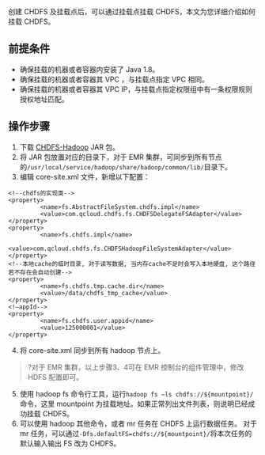 
创建 CHDFS 及挂载点后，可以通过挂载点挂载 CHDFS，本文为您详细介绍如何挂载 CHDFS。

## 前提条件
- 确保挂载的机器或者容器内安装了 Java 1.8。
- 确保挂载的机器或者容器其 VPC ，与挂载点指定 VPC 相同。
- 确保挂载的机器或者容器其 VPC IP，与挂载点指定权限组中有一条权限规则授权地址匹配。

## 操作步骤
1.  下载 [CHDFS-Hadoop](https://github.com/tencentyun/chdfs-hadoop-plugin) JAR 包。
2.	将 JAR 包放置对应的目录下，对于 EMR 集群，可同步到所有节点的`/usr/local/service/hadoop/share/hadoop/common/lib/`目录下。
3.	编辑 core-site.xml 文件，新增以下配置：
```
<!--chdfs的实现类-->
<property>
		 <name>fs.AbstractFileSystem.chdfs.impl</name>
		 <value>com.qcloud.chdfs.fs.CHDFSDelegateFSAdapter</value>
</property>
<property>
		 <name>fs.chdfs.impl</name>
		 <value>com.qcloud.chdfs.fs.CHDFSHadoopFileSystemAdapter</value>
</property>
<!--本地cache的临时目录, 对于读写数据, 当内存cache不足时会写入本地硬盘, 这个路径若不存在会自动创建-->
<property>
		 <name>fs.chdfs.tmp.cache.dir</name>
		 <value>/data/chdfs_tmp_cache</value>
</property>
<!—appId-->      
<property>
		 <name>fs.chdfs.user.appid</name>
		 <value>125000001</value>
</property>
```
4.	将 core-site.xml 同步到所有 hadoop 节点上。
>?对于 EMR 集群，以上步骤3、4可在 EMR 控制台的组件管理中，修改 HDFS 配置即可。
5.	使用 hadoop fs 命令行工具，运行`hadoop fs –ls chdfs://${mountpoint}/`命令，这里 mountpoint 为挂载地址。如果正常列出文件列表，则说明已经成功挂载 CHDFS。
6.	可以使用 hadoop 其他命令，或者 mr 任务在 CHDFS 上运行数据任务。
对于 mr 任务，可以通过`-Dfs.defaultFS=chdfs://${mountpoint}/`将本次任务的默认输入输出 FS 改为 CHDFS。
